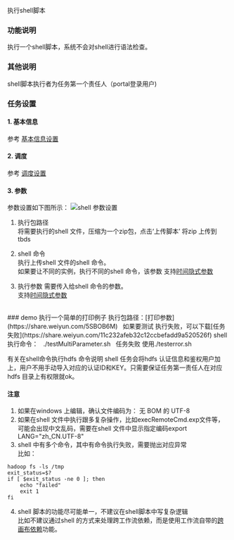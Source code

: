 执行shell脚本

### 功能说明
执行一个shell脚本，系统不会对shell进行语法检查。

### 其他说明
shell脚本执行者为任务第一个责任人（portal登录用户)

### 任务设置
#### 1. 基本信息  
参考 [基本信息设置](/workflow/workflow/runnerBasicInfo.md)  
#### 2. 调度  
参考 [调度设置](/workflow/workflow/runnerCycle.md)  

#### 3. 参数
参数设置如下图所示：
![shell 参数设置](/workflow/workflow/images/shell.jpg)
<br>
1. 执行包路径  
将需要执行的shell 文件，压缩为一个zip包，点击‘上传脚本’ 将zip 上传到tbds

2. shell 命令  
执行上传shell 文件的shell 命令。  
如果要让不同的实例，执行不同的shell 命令，该参数
支持[时间隐式参数](/workflow/workflow/more/implicitVariable.md)

3. 执行参数
需要传入给shell 命令的参数。  
支持[时间隐式参数](/workflow/workflow/more/implicitVariable.md)

<br>
### demo
执行一个简单的打印例子  
执行包路径：[打印参数](https://share.weiyun.com/5SBOB6M)  
&nbsp;&nbsp;如果要测试 执行失败，可以下载[任务失败](https://share.weiyun.com/11c232afeb32c12ccbefadd9a520526f)  
shell执行命令：  
&nbsp;&nbsp;./testMultiParameter.sh
&nbsp;&nbsp;任务失败 使用./testerror.sh

有关在shell命令执行hdfs 命令说明
shell 任务会将hdfs 认证信息和鉴权用户加上，用户不用手动导入对应的认证ID和KEY。只需要保证任务第一责任人在对应hdfs 目录上有权限就ok。

#### 注意  
1. 如果在windows 上编辑，确认文件编码为： 无 BOM 的 UTF-8   
2. 如果在shell 文件中执行跟多复杂操作，比如execRemoteCmd.exp文件等，可能会出现中文乱码，需要在shell 文件中显示指定编码export LANG="zh_CN.UTF-8"   
3. shell 中有多个命令，其中有命令执行失败，需要抛出对应异常   
比如：  
```
hadoop fs -ls /tmp
exit_status=$?
if [ $exit_status -ne 0 ]; then
    echo "failed"
    exit 1
fi
```
4. shell 脚本的功能尽可能单一，不建议在shell脚本中写复杂逻辑   
比如不建议通过shell 的方式来处理跨工作流依赖，而是使用工作流自带的[跨画布依赖](/workflow/workflow/more/gapWorkflow.md)功能。

